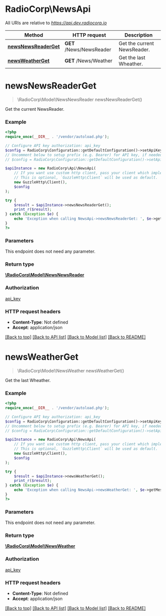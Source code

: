 # RadioCorp\NewsApi

All URIs are relative to *https://api.dev.radiocorp.io*

Method | HTTP request | Description
------------- | ------------- | -------------
[**newsNewsReaderGet**](NewsApi.md#newsNewsReaderGet) | **GET** /News/NewsReader | Get the current NewsReader.
[**newsWeatherGet**](NewsApi.md#newsWeatherGet) | **GET** /News/Weather | Get the last Wheather.


# **newsNewsReaderGet**
> \RadioCorp\Model\NewsNewsReader newsNewsReaderGet()

Get the current NewsReader.

### Example
```php
<?php
require_once(__DIR__ . '/vendor/autoload.php');

// Configure API key authorization: api_key
$config = RadioCorp\Configuration::getDefaultConfiguration()->setApiKey('X-Api-Key', 'YOUR_API_KEY');
// Uncomment below to setup prefix (e.g. Bearer) for API key, if needed
// $config = RadioCorp\Configuration::getDefaultConfiguration()->setApiKeyPrefix('X-Api-Key', 'Bearer');

$apiInstance = new RadioCorp\Api\NewsApi(
    // If you want use custom http client, pass your client which implements `GuzzleHttp\ClientInterface`.
    // This is optional, `GuzzleHttp\Client` will be used as default.
    new GuzzleHttp\Client(),
    $config
);

try {
    $result = $apiInstance->newsNewsReaderGet();
    print_r($result);
} catch (Exception $e) {
    echo 'Exception when calling NewsApi->newsNewsReaderGet: ', $e->getMessage(), PHP_EOL;
}
?>
```

### Parameters
This endpoint does not need any parameter.

### Return type

[**\RadioCorp\Model\NewsNewsReader**](../Model/NewsNewsReader.md)

### Authorization

[api_key](../../README.md#api_key)

### HTTP request headers

 - **Content-Type**: Not defined
 - **Accept**: application/json

[[Back to top]](#) [[Back to API list]](../../README.md#documentation-for-api-endpoints) [[Back to Model list]](../../README.md#documentation-for-models) [[Back to README]](../../README.md)

# **newsWeatherGet**
> \RadioCorp\Model\NewsWeather newsWeatherGet()

Get the last Wheather.

### Example
```php
<?php
require_once(__DIR__ . '/vendor/autoload.php');

// Configure API key authorization: api_key
$config = RadioCorp\Configuration::getDefaultConfiguration()->setApiKey('X-Api-Key', 'YOUR_API_KEY');
// Uncomment below to setup prefix (e.g. Bearer) for API key, if needed
// $config = RadioCorp\Configuration::getDefaultConfiguration()->setApiKeyPrefix('X-Api-Key', 'Bearer');

$apiInstance = new RadioCorp\Api\NewsApi(
    // If you want use custom http client, pass your client which implements `GuzzleHttp\ClientInterface`.
    // This is optional, `GuzzleHttp\Client` will be used as default.
    new GuzzleHttp\Client(),
    $config
);

try {
    $result = $apiInstance->newsWeatherGet();
    print_r($result);
} catch (Exception $e) {
    echo 'Exception when calling NewsApi->newsWeatherGet: ', $e->getMessage(), PHP_EOL;
}
?>
```

### Parameters
This endpoint does not need any parameter.

### Return type

[**\RadioCorp\Model\NewsWeather**](../Model/NewsWeather.md)

### Authorization

[api_key](../../README.md#api_key)

### HTTP request headers

 - **Content-Type**: Not defined
 - **Accept**: application/json

[[Back to top]](#) [[Back to API list]](../../README.md#documentation-for-api-endpoints) [[Back to Model list]](../../README.md#documentation-for-models) [[Back to README]](../../README.md)

